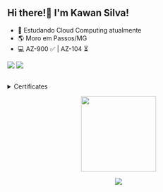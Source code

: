 ## Hi there!👋 I'm Kawan Silva!

- 🌵 Estudando Cloud Computing atualmente 
- 🌎 Moro em Passos/MG
- 💻 AZ-900 ✅ | AZ-104 ⏳


<div>
  <a href="https://www.linkedin.com/in/kawan-aureliano-da-silva-0783b1223/" target="_blank"><img src="https://img.shields.io/badge/-LinkedIn-%230077B5?style=fflat&logo=linkedin&logoColor=white" target="_blank"></a>
  <a href="https://www.instagram.com/imkawann/" target="_blank"><img src="https://img.shields.io/badge/Instagram-E4405F?style=flat&logo=instagram&logoColor=white" target="_blank"></a>
</div>

## 
<details>
<summary> Certificates </summary>
  
<!--START_SECTION:badges-->
[![Microsoft Certified: Azure Fundamentals](https://images.credly.com/size/96x96/images/be8fcaeb-c769-4858-b567-ffaaa73ce8cf/image.png)](https://www.credly.com/badges/ad151c3d-cc81-45ee-afc3-7b8eda77add9/public_url "Microsoft Certified: Azure Fundamentals")

  <!--END_SECTION:badges-->

</details>

<p align='center'>
 <a href="https://github.com/ksilva-kwn">
 <img height="170em" src="https://github-readme-stats.vercel.app/api?username=ksilva-kwn&show_icons=true&theme=dracula&include_all_commits=true&count_private=true"/>
</p>

<p align="center">
 <a href="AZURE"><img src="https://img.shields.io/badge/-Microsoft%20Azure-2C6CFB?style=flat&logo=MicrosoftAzure&logoColor=white"></a>

